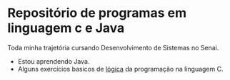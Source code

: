 # Repositório de programas em linguagem c e Java
Toda  minha trajetória cursando Desenvolvimento de Sistemas no Senai.
- Estou aprendendo Java.
- Alguns exercícios basicos de <u>lógica</u> da programação na linguagem C.
